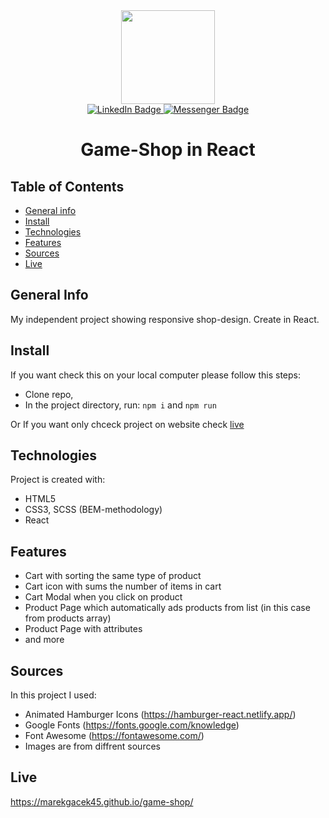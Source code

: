 <div align="center">
  <img src="https://media4.giphy.com/media/M9kgjEsLG6LMbYC9dl/giphy.gif?cid=ecf05e47lhf5yvp8z16kerd354beyo5e6fxfuk0mftzb1212&rid=giphy.gif&ct=g" width="150"/>
  <div id="badges">
  <a href="https://www.linkedin.com/in/marek-gacek">
    <img src="https://img.shields.io/badge/LinkedIn-blue?style=for-the-badge&logo=linkedin&logoColor=white" alt="LinkedIn Badge"/>
  </a>
    <a href="https://m.me/marek.gacek.9465">
    <img src="https://img.shields.io/badge/Messenger-white?style=for-the-badge&logo=messenger&logoColor=blue" alt="Messenger Badge"/>
  </a> 
  </div>



# Game-Shop in React

<div align="left">

## Table of Contents
* [General info](#general-info)
* [Install](#install)
* [Technologies](#technologies)
* [Features](#features)
* [Sources](#sources)
* [Live](#live)

## General Info
My independent project showing responsive shop-design. Create in React.

## Install
If you want check this on your local computer please follow this steps:
* Clone repo,
* In the project directory, run: `npm i` and  `npm run`

Or If you want only chceck project on website check  [live](#live)

## Technologies
Project is created with:
* HTML5
* CSS3, SCSS (BEM-methodology)
* React

## Features

* Cart with sorting the same type of product
* Cart icon with sums the number of items in cart
* Cart Modal when you click on product
* Product Page which automatically ads products from list (in this case from products array)
* Product Page with attributes
* and more

## Sources
In this project I used:

* Animated Hamburger Icons (https://hamburger-react.netlify.app/)
* Google Fonts (https://fonts.google.com/knowledge)
* Font Awesome (https://fontawesome.com/)
* Images are from diffrent sources

## Live
https://marekgacek45.github.io/game-shop/

</div>

